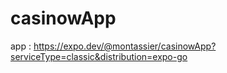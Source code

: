# casinowApp

app : https://expo.dev/@montassier/casinowApp?serviceType=classic&distribution=expo-go
